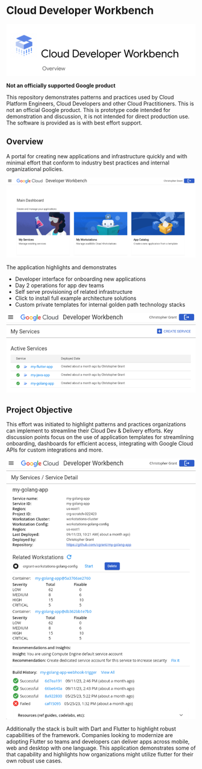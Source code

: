 # Cloud Developer Workbench
![ ](docs/img/../development/img/OverviewScreenshot.png)

**Not an officially supported Google product**

This repository demonstrates patterns and practices used by Cloud Platform Engineers, Cloud Developers and other Cloud Practitioners. This is not an official Google product.  This is prototype code intended for demonstration and discussion, it is not intended for direct production use. The software is provided as is with best effort support.

## Overview

A portal for creating new applications and infrastructure quickly and with minimal effort that conform to industry best practices and internal organizational policies.

![Developer Portal - Main Dashboard](docs/img/home-page.png)


The application highlights and demonstrates

- Developer interface for onboarding new applications
- Day 2 operations for app dev teams
- Self serve provisioning of related infrastructure
- Click to install full example architecture solutions
- Custom private templates for internal golden path technology stacks

![Alt text](docs/img/services-list-page.png)

## Project Objective

This effort was initiated to highlight patterns and practices organizations can implement to streamline their Cloud Dev & Delivery efforts. Key discussion points focus on the use of application templates for streamlining onboarding, dashboards for efficient access, integrating with Google Cloud APIs for custom integrations and more.

![ ](docs/img/services-detail-page.png)

Additionally the stack is built with Dart and Flutter to highlight robust capabilities of the framework. Companies looking to modernize are adopting Flutter so teams and developers can deliver apps across mobile, web and desktop with one language. This application demonstrates some of that capability and highlights how organizations might utilize flutter for their own robust use cases.
